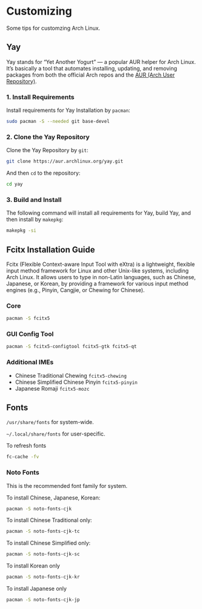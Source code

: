 # Customizing

Some tips for customzing Arch Linux.

## Yay

Yay stands for “Yet Another Yogurt” — a popular AUR helper for Arch Linux. It’s basically a tool that automates installing, updating, and removing packages from both the official Arch repos and the [AUR (Arch User Repository)](https://aur.archlinux.org/).

### 1. Install Requirements

Install requirements for Yay Installation by `pacman`:

```bash
sudo pacman -S --needed git base-devel
```

### 2. Clone the Yay Repository

Clone the Yay Repository by `git`:

```bash
git clone https://aur.archlinux.org/yay.git
```

And then `cd` to the repository:

```bash
cd yay
```

### 3. Build and Install

The following command will install all requirements for Yay, build Yay, and then install by `makepkg`:

```bash
makepkg -si
```

## Fcitx Installation Guide

Fcitx (Flexible Context-aware Input Tool with eXtra) is a lightweight, flexible input method framework for Linux and other Unix-like systems, including Arch Linux. It allows users to type in non-Latin languages, such as Chinese, Japanese, or Korean, by providing a framework for various input method engines (e.g., Pinyin, Cangjie, or Chewing for Chinese).

### Core

```bash
pacman -S fcitx5
```

### GUI Config Tool

```bash
pacman -S fcitx5-configtool fcitx5-gtk fcitx5-qt
```

### Additional IMEs

- Chinese Traditional Chewing `fcitx5-chewing`
- Chinese Simplified Chinese Pinyin `fcitx5-pinyin`
- Japanese Romaji `fcitx5-mozc`

## Fonts

`/usr/share/fonts` for system-wide.

`~/.local/share/fonts` for user-specific.

To refresh fonts

```bash
fc-cache -fv
```

### Noto Fonts

This is the recommended font family for system.

To install Chinese, Japanese, Korean:

```bash
pacman -S noto-fonts-cjk
```

To install Chinese Traditional only:

```bash
pacman -S noto-fonts-cjk-tc
```

To install Chinese Simplified only:

```bash
pacman -S noto-fonts-cjk-sc
```

To install Korean only

```bash
pacman -S noto-fonts-cjk-kr
```

To install Japanese only

```bash
pacman -S noto-fonts-cjk-jp
```